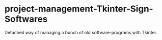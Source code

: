 # project-management-Tkinter-Sign-Softwares
Detached way of managing a bunch of old software-programs with Tkinter. 
